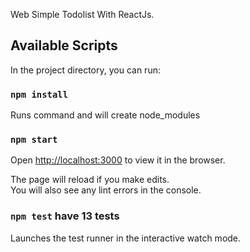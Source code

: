 Web Simple Todolist  With  ReactJs.

## Available Scripts

In the project directory, you can run:

### `npm install`

Runs command and will create node_modules

### `npm start`

Open [http://localhost:3000](http://localhost:3000) to view it in the browser.

The page will reload if you make edits.<br>
You will also see any lint errors in the console.

### `npm test`   have   13  tests

Launches the test runner in the interactive watch mode.<br>
